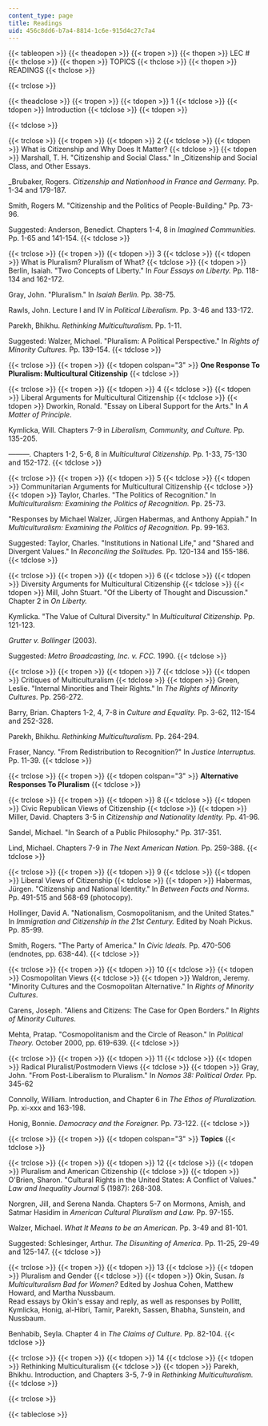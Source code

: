 ```yaml
---
content_type: page
title: Readings
uid: 456c8dd6-b7a4-8814-1c6e-915d4c27c7a4
---
```


{{< tableopen >}}
{{< theadopen >}}
{{< tropen >}}
{{< thopen >}}
LEC #
{{< thclose >}}
{{< thopen >}}
TOPICS
{{< thclose >}}
{{< thopen >}}
READINGS
{{< thclose >}}

{{< trclose >}}

{{< theadclose >}}
{{< tropen >}}
{{< tdopen >}}
1
{{< tdclose >}}
{{< tdopen >}}
Introduction
{{< tdclose >}}
{{< tdopen >}}

{{< tdclose >}}

{{< trclose >}}
{{< tropen >}}
{{< tdopen >}}
2
{{< tdclose >}}
{{< tdopen >}}
What is Citizenship and Why Does It Matter?
{{< tdclose >}}
{{< tdopen >}}
Marshall, T. H. "Citizenship and Social Class." In _Citizenship and Social Class, and Other Essays.  
  
_Brubaker, Rogers. _Citizenship and Nationhood in France and Germany._ Pp. 1-34 and 179-187.  
  
Smith, Rogers M. "Citizenship and the Politics of People-Building." Pp. 73-96.  
  
Suggested: Anderson, Benedict. Chapters 1-4, 8 in _Imagined Communities._ Pp. 1-65 and 141-154.
{{< tdclose >}}

{{< trclose >}}
{{< tropen >}}
{{< tdopen >}}
3
{{< tdclose >}}
{{< tdopen >}}
What is Pluralism? Pluralism of What?
{{< tdclose >}}
{{< tdopen >}}
Berlin, Isaiah. "Two Concepts of Liberty." In _Four Essays on Liberty._ Pp. 118-134 and 162-172.  
  
Gray, John. "Pluralism." In _Isaiah Berlin._ Pp. 38-75.  
  
Rawls, John. Lecture I and IV in _Political Liberalism._ Pp. 3-46 and 133-172.  
  
Parekh, Bhikhu. _Rethinking Multiculturalism._ Pp. 1-11.  
  
Suggested: Walzer, Michael. "Pluralism: A Political Perspective." In _Rights of Minority Cultures._ Pp. 139-154.
{{< tdclose >}}

{{< trclose >}}
{{< tropen >}}
{{< tdopen colspan="3" >}}
**One Response To Pluralism: Multicultural Citizenship**
{{< tdclose >}}

{{< trclose >}}
{{< tropen >}}
{{< tdopen >}}
4
{{< tdclose >}}
{{< tdopen >}}
Liberal Arguments for Multicultural Citizenship
{{< tdclose >}}
{{< tdopen >}}
Dworkin, Ronald. "Essay on Liberal Support for the Arts." In _A Matter of Principle_.  
  
Kymlicka, Will. Chapters 7-9 in _Liberalism, Community, and Culture._ Pp. 135-205.  
  
_———._ Chapters 1-2, 5-6, 8 in _Multicultural Citizenship._ Pp. 1-33, 75-130 and 152-172.
{{< tdclose >}}

{{< trclose >}}
{{< tropen >}}
{{< tdopen >}}
5
{{< tdclose >}}
{{< tdopen >}}
Communitarian Arguments for Multicultural Citizenship
{{< tdclose >}}
{{< tdopen >}}
Taylor, Charles. "The Politics of Recognition." In _Multiculturalism: Examining the Politics of Recognition._ Pp. 25-73.  
  
"Responses by Michael Walzer, Jürgen Habermas, and Anthony Appiah." In _Multiculturalism: Examining the Politics of Recognition._ Pp. 99-163.  
  
Suggested: Taylor, Charles. "Institutions in National Life," and "Shared and Divergent Values." In _Reconciling the Solitudes._ Pp. 120-134 and 155-186.
{{< tdclose >}}

{{< trclose >}}
{{< tropen >}}
{{< tdopen >}}
6
{{< tdclose >}}
{{< tdopen >}}
Diversity Arguments for Multicultural Citizenship
{{< tdclose >}}
{{< tdopen >}}
Mill, John Stuart. "Of the Liberty of Thought and Discussion." Chapter 2 in _On Liberty._  
  
Kymlicka. "The Value of Cultural Diversity." In _Multicultural Citizenship._ Pp. 121-123.  
  
_Grutter v. Bollinger_ (2003).  
  
Suggested: _Metro Broadcasting, Inc. v. FCC._ 1990.
{{< tdclose >}}

{{< trclose >}}
{{< tropen >}}
{{< tdopen >}}
7
{{< tdclose >}}
{{< tdopen >}}
Critiques of Multiculturalism
{{< tdclose >}}
{{< tdopen >}}
Green, Leslie. "Internal Minorities and Their Rights." In _The Rights of Minority Cultures._ Pp. 256-272.  
  
Barry, Brian. Chapters 1-2, 4, 7-8 in _Culture and Equality._ Pp. 3-62, 112-154 and 252-328.  
  
Parekh, Bhikhu. _Rethinking Multiculturalism._ Pp. 264-294.  
  
Fraser, Nancy. "From Redistribution to Recognition?" In _Justice Interruptus._ Pp. 11-39.
{{< tdclose >}}

{{< trclose >}}
{{< tropen >}}
{{< tdopen colspan="3" >}}
**Alternative Responses To Pluralism**
{{< tdclose >}}

{{< trclose >}}
{{< tropen >}}
{{< tdopen >}}
8
{{< tdclose >}}
{{< tdopen >}}
Civic Republican Views of Citizenship
{{< tdclose >}}
{{< tdopen >}}
Miller, David. Chapters 3-5 in _Citizenship and Nationality Identity._ Pp. 41-96.  
  
Sandel, Michael. "In Search of a Public Philosophy." Pp. 317-351.  
  
Lind, Michael. Chapters 7-9 in _The Next American Nation._ Pp. 259-388.
{{< tdclose >}}

{{< trclose >}}
{{< tropen >}}
{{< tdopen >}}
9
{{< tdclose >}}
{{< tdopen >}}
Liberal Views of Citizenship
{{< tdclose >}}
{{< tdopen >}}
Habermas, Jürgen. "Citizenship and National Identity." In _Between Facts and Norms._ Pp. 491-515 and 568-69 (photocopy).  
  
Hollinger, David A. "Nationalism, Cosmopolitanism, and the United States." In _Immigration and Citizenship in the 21st Century._ Edited by Noah Pickus. Pp. 85-99.  
  
Smith, Rogers. "The Party of America." In _Civic Ideals._ Pp. 470-506 (endnotes, pp. 638-44).
{{< tdclose >}}

{{< trclose >}}
{{< tropen >}}
{{< tdopen >}}
10
{{< tdclose >}}
{{< tdopen >}}
Cosmopolitan Views
{{< tdclose >}}
{{< tdopen >}}
Waldron, Jeremy. "Minority Cultures and the Cosmopolitan Alternative." In _Rights of Minority Cultures._  
  
Carens, Joseph. "Aliens and Citizens: The Case for Open Borders." In _Rights of Minority Cultures._  
  
Mehta, Pratap. "Cosmopolitanism and the Circle of Reason." In _Political Theory._ October 2000, pp. 619-639.
{{< tdclose >}}

{{< trclose >}}
{{< tropen >}}
{{< tdopen >}}
11
{{< tdclose >}}
{{< tdopen >}}
Radical Pluralist/Postmodern Views
{{< tdclose >}}
{{< tdopen >}}
Gray, John. "From Post-Liberalism to Pluralism." In _Nomos 38: Political Order._ Pp. 345-62  
  
Connolly, William. Introduction, and Chapter 6 in _The Ethos of Pluralization._ Pp. xi-xxx and 163-198.  
  
Honig, Bonnie. _Democracy and the Foreigner._ Pp. 73-122.
{{< tdclose >}}

{{< trclose >}}
{{< tropen >}}
{{< tdopen colspan="3" >}}
**Topics**
{{< tdclose >}}

{{< trclose >}}
{{< tropen >}}
{{< tdopen >}}
12
{{< tdclose >}}
{{< tdopen >}}
Pluralism and American Citizenship
{{< tdclose >}}
{{< tdopen >}}
O'Brien, Sharon. "Cultural Rights in the United States: A Conflict of Values." _Law and Inequality Journal_ 5 (1987): 268-308.  
  
Norgren, Jill, and Serena Nanda. Chapters 5-7 on Mormons, Amish, and Satmar Hasidim in _American Cultural Pluralism and Law._ Pp. 97-155.  
  
Walzer, Michael. _What It Means to be an American._ Pp. 3-49 and 81-101.  
  
Suggested: Schlesinger, Arthur. _The Disuniting of America_. Pp. 11-25, 29-49 and 125-147.
{{< tdclose >}}

{{< trclose >}}
{{< tropen >}}
{{< tdopen >}}
13
{{< tdclose >}}
{{< tdopen >}}
Pluralism and Gender
{{< tdclose >}}
{{< tdopen >}}
Okin, Susan. _Is Multiculturalism Bad for Women?_ Edited by Joshua Cohen, Matthew Howard, and Martha Nussbaum.  
Read essays by Okin's essay and reply, as well as responses by Pollitt, Kymlicka, Honig, al-Hibri, Tamir, Parekh, Sassen, Bhabha, Sunstein, and Nussbaum.  
  
Benhabib, Seyla. Chapter 4 in _The Claims of Culture._ Pp. 82-104.
{{< tdclose >}}

{{< trclose >}}
{{< tropen >}}
{{< tdopen >}}
14
{{< tdclose >}}
{{< tdopen >}}
Rethinking Multiculturalism
{{< tdclose >}}
{{< tdopen >}}
Parekh, Bhikhu. Introduction, and Chapters 3-5, 7-9 in _Rethinking Multiculturalism._
{{< tdclose >}}

{{< trclose >}}

{{< tableclose >}}